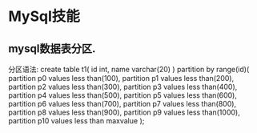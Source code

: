 # MySql技能

## mysql数据表分区.
分区语法: 
create table t1(
    id int,
    name varchar(20)
) partition by range(id)(
    partition p0 values less than(100),
    partition p1 values less than(200),
    partition p2 values less than(300),
    partition p3 values less than(400),
    partition p4 values less than(500),
    partition p5 values less than(600),
    partition p6 values less than(700),
    partition p7 values less than(800),
    partition p8 values less than(900),
    partition p9 values less than(1000),
    partition p10 values less than maxvalue
);